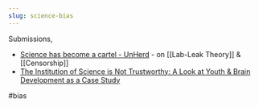 ```yaml
---
slug: science-bias
---
```


Submissions,

- [Science has become a cartel - UnHerd](https://old.reddit.com/r/TheMotte/comments/nqjg0x/science_has_become_a_cartel_unherd/) - on [[Lab-Leak Theory]] & [[Censorship]]
- [The Institution of Science is Not Trustworthy: A Look at Youth & Brain Development as a Case Study](https://old.reddit.com/r/TheMotte/comments/npy71v/the_institution_of_science_is_not_trustworthy_a/)


#bias